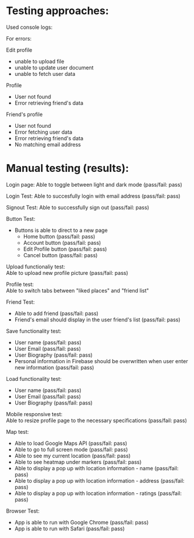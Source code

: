 # Testing approaches:

Used console logs: 

For errors:

Edit profile
- unable to upload file 
- unable to update user document
- unable to fetch user data

Profile 
- User not found
- Error retrieving friend's data

Friend's profile
- User not found
- Error fetching user data
- Error retrieving friend's data
- No matching email address 

# Manual testing (results):

Login page:
Able to toggle between light and dark mode (pass/fail: pass)

Login Test:
Able to succesfully login with email address (pass/fail: pass)

Signout Test:
Able to successfully sign out (pass/fail: pass)

Button Test:

- Buttons is able to direct to a new page
    - Home button (pass/fail: pass)
    - Account button (pass/fail: pass) 
    - Edit Profile button (pass/fail: pass)
    - Cancel button (pass/fail: pass)
    
Upload functionaliy test:  
Able to upload new profile picture (pass/fail: pass) 

Profile test:  
Able to switch tabs between "liked places" and "friend list"

Friend Test:
- Able to add friend (pass/fail: pass)  
- Friend's email should display in the user friend's list (pass/fail: pass)  

Save functionality test:
- User name (pass/fail: pass)
- User Email (pass/fail: pass)
- User Biography (pass/fail: pass)
- Personal information in Firebase should be overwritten when user enter new information (pass/fail: pass)

Load functionality test:
- User name (pass/fail: pass)
- User Email (pass/fail: pass)
- User Biography (pass/fail: pass)

Mobile responsive test:  
Able to resize profile page to the necessary specifications (pass/fail: pass)

Map test:
- Able to load Google Maps API (pass/fail: pass)
- Able to go to full screen mode (pass/fail: pass)
- Able to see my current location (pass/fail: pass)
- Able to see heatmap under markers (pass/fail: pass)
- Able to display a pop up with location information - name (pass/fail: pass)
- Able to display a pop up with location information - address (pass/fail: pass)
- Able to display a pop up with location information - ratings (pass/fail: pass)

Browser Test:  
- App is able to run with Google Chrome (pass/fail: pass)  
- App is able to run with Safari (pass/fail: pass)  
